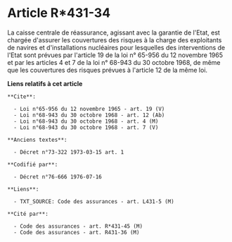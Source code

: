 # Article R*431-34

La caisse centrale de réassurance, agissant avec la garantie de l'Etat, est chargée d'assurer les couvertures des risques à
la charge des exploitants de navires et d'installations nucléaires pour lesquelles des interventions de l'Etat sont prévues
par l'article 19 de la loi n° 65-956 du 12 novembre 1965 et par les articles 4 et 7 de la loi n° 68-943 du 30 octobre 1968,
de même que les couvertures des risques prévues à l'article 12 de la même loi.

**Liens relatifs à cet article**

	**Cite**:

	  - Loi n°65-956 du 12 novembre 1965 - art. 19 (V)
	  - Loi n°68-943 du 30 octobre 1968 - art. 12 (Ab)
	  - Loi n°68-943 du 30 octobre 1968 - art. 4 (M)
	  - Loi n°68-943 du 30 octobre 1968 - art. 7 (V)

	**Anciens textes**:

	  - Décret n°73-322 1973-03-15 art. 1

	**Codifié par**:

	  - Décret n°76-666 1976-07-16

	**Liens**:

	  - TXT_SOURCE: Code des assurances - art. L431-5 (M)

	**Cité par**:

	  - Code des assurances - art. R*431-45 (M)
	  - Code des assurances - art. R431-36 (M)
